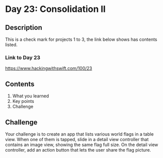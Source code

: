 # Day 23: Consolidation II

## Description
This is a check mark for projects 1 to 3, the link below shows has contents listed.

### Link to Day 23
https://www.hackingwithswift.com/100/23

## Contents 
1. What you learned 
2. Key points
3. Challenge

## Challenge

Your challenge is to create an app that lists various world flags in a table view. When one of them is tapped, slide in a
detail view controller that contains an image view, showing the same flag full size. On the detail view controller, add an
action button that lets the user share the flag picture.
